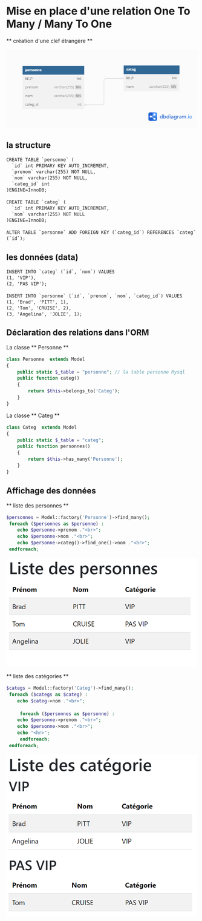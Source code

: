 # Mise en place d'une relation One To Many / Many To One  

** création d'une clef étrangère **

![base](./img/modele-relationnel.png)

## la structure

```mysql
CREATE TABLE `personne` (
  `id` int PRIMARY KEY AUTO_INCREMENT,
  `prenom` varchar(255) NOT NULL,
  `nom` varchar(255) NOT NULL,
  `categ_id` int
)ENGINE=InnoDB;

CREATE TABLE `categ` (
  `id` int PRIMARY KEY AUTO_INCREMENT,
  `nom` varchar(255) NOT NULL
)ENGINE=InnoDB;

ALTER TABLE `personne` ADD FOREIGN KEY (`categ_id`) REFERENCES `categ` (`id`);
```

## les données (data)

```mysql
INSERT INTO `categ` (`id`, `nom`) VALUES
(1, 'VIP'),
(2, 'PAS VIP');

INSERT INTO `personne` (`id`, `prenom`, `nom`, `categ_id`) VALUES
(1, 'Brad', 'PITT', 1),
(2, 'Tom', 'CRUISE', 2),
(3, 'Angelina', 'JOLIE', 1);
```

## Déclaration des relations dans l'ORM

La classe ** Personne **

```php
class Personne  extends Model
{
	public static $_table = "personne"; // la table personne Mysql
	public function categ()
	{
		return $this->belongs_to('Categ');
	}
}
```

La classe ** Categ **

```php
class Categ  extends Model
{
	public static $_table = "categ";
	public function personnes()
	{
		return $this->has_many('Personne');
	}
}
```

## Affichage des données

** liste des personnes **

```php
$personnes = Model::factory('Personne')->find_many();
 foreach ($personnes as $personne) :
    echo $personne->prenom ."<br>";
    echo $personne->nom ."<br>";
    echo $personne->categ()->find_one()->nom ."<br>";
 endforeach;
```
![personnes](./img/personnes.png)
  
** liste des catégories **  


```php
$categs = Model::factory('Categ')->find_many();
 foreach ($categs as $categ) :
    echo $categ->nom ."<br>";

     foreach ($personnes as $personne) :
    echo $personne->prenom ."<br>";
    echo $personne->nom ."<br>";
    echo "<hr>";
     endforeach;
 endforeach;
```
![categories](./img/categories.png)